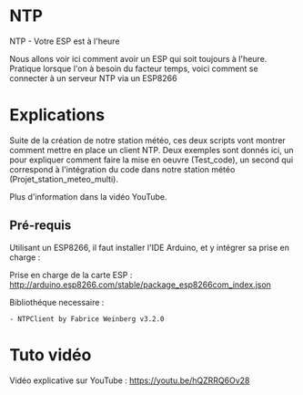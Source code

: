 # NTP
NTP - Votre ESP est à l'heure

Nous allons voir ici comment avoir un ESP qui soit toujours à l'heure. Pratique lorsque l'on à besoin du facteur temps, voici comment se connecter à un serveur NTP via un ESP8266

# Explications
Suite de la création de notre station météo, ces deux scripts vont montrer comment mettre en place un client NTP.
Deux exemples sont donnés ici, un pour expliquer comment faire la mise en oeuvre (Test_code), un second qui correspond à l'intégration du code dans notre station météo (Projet_station_meteo_multi).

Plus d'information dans la vidéo YouTube.

## Pré-requis
Utilisant un ESP8266, il faut installer l'IDE Arduino, et y intégrer sa prise en charge :

Prise en charge de la carte ESP : http://arduino.esp8266.com/stable/package_esp8266com_index.json

Bibliothéque necessaire :

	- NTPClient by Fabrice Weinberg v3.2.0

  
# Tuto vidéo
Vidéo explicative sur YouTube : https://youtu.be/hQZRRQ6Ov28
